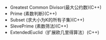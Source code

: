 + Greatest Common Divisor(最大公约数)(C++)
+ Prime (素数判断)(C++)
+ Subset (求大小为K的所有子集)(C++)
+ SlevePrime (素数筛法)(C++)
+ ExtendedEuclid（扩展欧几里得算法）(C++)
